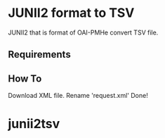 # JUNII2 format to TSV
JUNII2 that is format of OAI-PMHe convert TSV file.

## Requirements

## How To
Download XML file.
Rename 'request.xml'
Done!
# junii2tsv 
